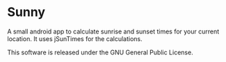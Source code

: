 Sunny
=====

A small android app to calculate sunrise and sunset times for your current location.
It uses jSunTimes for the calculations.

This software is released under the GNU General Public License.
